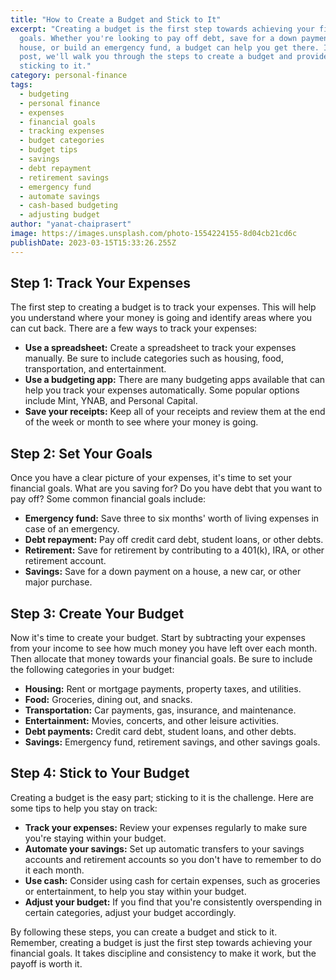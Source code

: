 ```yaml
---
title: "How to Create a Budget and Stick to It"
excerpt: "Creating a budget is the first step towards achieving your financial
  goals. Whether you're looking to pay off debt, save for a down payment on a
  house, or build an emergency fund, a budget can help you get there. In this
  post, we'll walk you through the steps to create a budget and provide tips for
  sticking to it."
category: personal-finance
tags:
  - budgeting
  - personal finance
  - expenses
  - financial goals
  - tracking expenses
  - budget categories
  - budget tips
  - savings
  - debt repayment
  - retirement savings
  - emergency fund
  - automate savings
  - cash-based budgeting
  - adjusting budget
author: "yanat-chaiprasert"
image: https://images.unsplash.com/photo-1554224155-8d04cb21cd6c
publishDate: 2023-03-15T15:33:26.255Z
---
```


## Step 1: Track Your Expenses

The first step to creating a budget is to track your expenses. This will help you understand where your money is going and identify areas where you can cut back. There are a few ways to track your expenses:

- **Use a spreadsheet:** Create a spreadsheet to track your expenses manually. Be sure to include categories such as housing, food, transportation, and entertainment.
- **Use a budgeting app:** There are many budgeting apps available that can help you track your expenses automatically. Some popular options include Mint, YNAB, and Personal Capital.
- **Save your receipts:** Keep all of your receipts and review them at the end of the week or month to see where your money is going.

## Step 2: Set Your Goals

Once you have a clear picture of your expenses, it's time to set your financial goals. What are you saving for? Do you have debt that you want to pay off? Some common financial goals include:

- **Emergency fund:** Save three to six months' worth of living expenses in case of an emergency.
- **Debt repayment:** Pay off credit card debt, student loans, or other debts.
- **Retirement:** Save for retirement by contributing to a 401(k), IRA, or other retirement account.
- **Savings:** Save for a down payment on a house, a new car, or other major purchase.

## Step 3: Create Your Budget

Now it's time to create your budget. Start by subtracting your expenses from your income to see how much money you have left over each month. Then allocate that money towards your financial goals. Be sure to include the following categories in your budget:

- **Housing:** Rent or mortgage payments, property taxes, and utilities.
- **Food:** Groceries, dining out, and snacks.
- **Transportation:** Car payments, gas, insurance, and maintenance.
- **Entertainment:** Movies, concerts, and other leisure activities.
- **Debt payments:** Credit card debt, student loans, and other debts.
- **Savings:** Emergency fund, retirement savings, and other savings goals.

## Step 4: Stick to Your Budget

Creating a budget is the easy part; sticking to it is the challenge. Here are some tips to help you stay on track:

- **Track your expenses:** Review your expenses regularly to make sure you're staying within your budget.
- **Automate your savings:** Set up automatic transfers to your savings accounts and retirement accounts so you don't have to remember to do it each month.
- **Use cash:** Consider using cash for certain expenses, such as groceries or entertainment, to help you stay within your budget.
- **Adjust your budget:** If you find that you're consistently overspending in certain categories, adjust your budget accordingly.

By following these steps, you can create a budget and stick to it. Remember, creating a budget is just the first step towards achieving your financial goals. It takes discipline and consistency to make it work, but the payoff is worth it.
